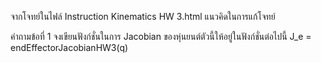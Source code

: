 จากโจทย์ในไฟล์ Instruction Kinematics HW 3.html
แนวคิดในการแก้โจทย์

คำถามข้อที่ 1
จงเขียนฟังก์ชั่นในการ Jacobian ของหุ่นยนต์ตัวนี้ให้อยู่ในฟังก์ชั่นต่อไปนี้
J_e = endEffectorJacobianHW3(q)

